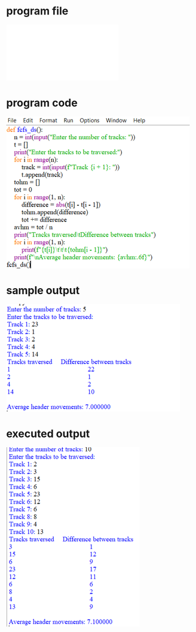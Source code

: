 
# program file
![program file](FCFS_563.py)

# program code 
![program code](FCFS_CODE_563.png)

# sample output
![sample output](FCFS_IO_563.png)

# executed output
![executed output](FCFS_EO_563.png)

